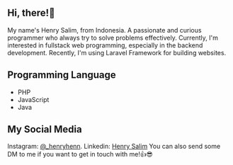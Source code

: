 ## Hi, there!👋

<p>
  My name's Henry Salim, from Indonesia. A passionate and curious programmer who always try to solve problems effectively.
  Currently, I'm interested in fullstack web programming, especially in the backend development. Recently, I'm using Laravel Framework for    building websites.
</p>

## Programming Language

- PHP
- JavaScript
- Java

## My Social Media

<p>
  Instagram:  <a href="https://instagram.com/_henryhenn" alt="My Instagram" target="_blank">@_henryhenn</a>.
  Linkedin: <a href="https://www.linkedin.com/in/henrysalim-0170b4224/" alt="My Linkedin" target="_blank">Henry Salim</a>
  You can also send some DM to me if you want to get in touch with me!👍😎
</p>
